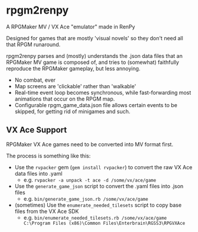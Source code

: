 # rpgm2renpy

A RPGMaker MV / VX Ace "emulator" made in RenPy

Designed for games that are mostly 'visual novels' so they don't need all that RPGM runaround.

rpgm2renpy parses and (mostly) understands the .json data files that an RPGMaker MV game is composed of,
and tries to (somewhat) faithfully reproduce the RPGMaker gameplay, but less annoying.

* No combat, ever
* Map screens are 'clickable' rather than 'walkable'
* Real-time event loop becomes synchronous, while fast-forwarding most animations that occur on the RPGM map.
* Configurable rpgm_game_data.json file allows certain events to be skipped, for getting rid of minigames and such.

## VX Ace Support

RPGMaker VX Ace games need to be converted into MV format first.

The process is something like this:

* Use the `rvpacker` gem (`gem install rvpacker`) to convert the raw VX Ace data files into .yaml
  * e.g. `rvpacker -a unpack -t ace -d /some/vx/ace/game`
* Use the `generate_game_json` script to convert the .yaml files into .json files
  * e.g. `bin/generate_game_json.rb /some/vx/ace/game`
* (sometimes) Use the `enumerate_needed_tilesets` script to copy base files from the VX Ace SDK
  * e.g. `bin/enumerate_needed_tilesets.rb /some/vx/ace/game C:\Program Files (x86)\Common Files\Enterbrain\RGSS3\RPGVXAce`
